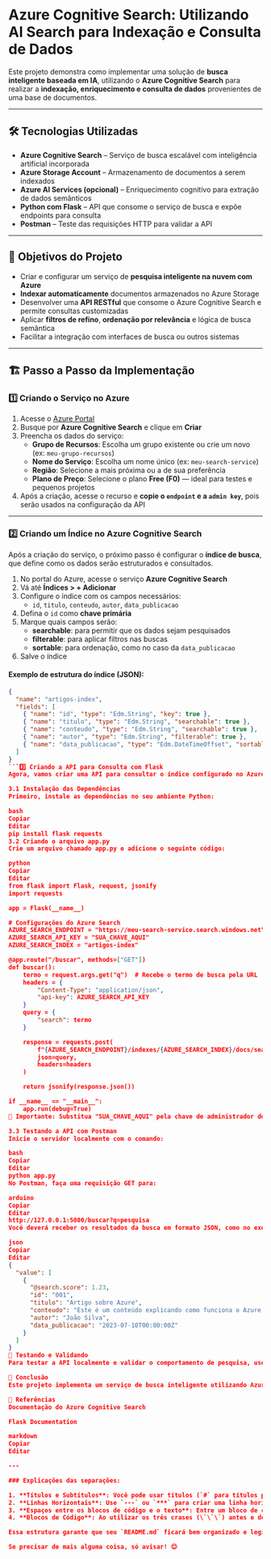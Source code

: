 # Azure Cognitive Search: Utilizando AI Search para Indexação e Consulta de Dados

Este projeto demonstra como implementar uma solução de **busca inteligente baseada em IA**, utilizando o **Azure Cognitive Search** para realizar a **indexação, enriquecimento e consulta de dados** provenientes de uma base de documentos.

---

## 🛠️ Tecnologias Utilizadas

- **Azure Cognitive Search** – Serviço de busca escalável com inteligência artificial incorporada
- **Azure Storage Account** – Armazenamento de documentos a serem indexados
- **Azure AI Services (opcional)** – Enriquecimento cognitivo para extração de dados semânticos
- **Python com Flask** – API que consome o serviço de busca e expõe endpoints para consulta
- **Postman** – Teste das requisições HTTP para validar a API

---

## 🎯 Objetivos do Projeto

- Criar e configurar um serviço de **pesquisa inteligente na nuvem com Azure**
- **Indexar automaticamente** documentos armazenados no Azure Storage
- Desenvolver uma **API RESTful** que consome o Azure Cognitive Search e permite consultas customizadas
- Aplicar **filtros de refino**, **ordenação por relevância** e lógica de busca semântica
- Facilitar a integração com interfaces de busca ou outros sistemas

---

## 🏗️ Passo a Passo da Implementação

### 1️⃣ Criando o Serviço no Azure

1. Acesse o [Azure Portal](https://portal.azure.com/)
2. Busque por **Azure Cognitive Search** e clique em **Criar**
3. Preencha os dados do serviço:
   - **Grupo de Recursos**: Escolha um grupo existente ou crie um novo (ex: `meu-grupo-recursos`)
   - **Nome do Serviço**: Escolha um nome único (ex: `meu-search-service`)
   - **Região**: Selecione a mais próxima ou a de sua preferência
   - **Plano de Preço**: Selecione o plano **Free (F0)** — ideal para testes e pequenos projetos
4. Após a criação, acesse o recurso e **copie o `endpoint` e a `admin key`**, pois serão usados na configuração da API

---

### 2️⃣ Criando um Índice no Azure Cognitive Search

Após a criação do serviço, o próximo passo é configurar o **índice de busca**, que define como os dados serão estruturados e consultados.

1. No portal do Azure, acesse o serviço **Azure Cognitive Search**
2. Vá até **Índices > + Adicionar**
3. Configure o índice com os campos necessários:
   - `id`, `titulo`, `conteudo`, `autor`, `data_publicacao`
4. Defina o `id` como **chave primária**
5. Marque quais campos serão:
   - **searchable**: para permitir que os dados sejam pesquisados
   - **filterable**: para aplicar filtros nas buscas
   - **sortable**: para ordenação, como no caso da `data_publicacao`
6. Salve o índice

#### Exemplo de estrutura do índice (JSON):

```json
{
  "name": "artigos-index",
  "fields": [
    { "name": "id", "type": "Edm.String", "key": true },
    { "name": "titulo", "type": "Edm.String", "searchable": true },
    { "name": "conteudo", "type": "Edm.String", "searchable": true },
    { "name": "autor", "type": "Edm.String", "filterable": true },
    { "name": "data_publicacao", "type": "Edm.DateTimeOffset", "sortable": true }
  ]
}
```3️⃣ Criando a API para Consulta com Flask
Agora, vamos criar uma API para consultar o índice configurado no Azure Cognitive Search.

3.1 Instalação das Dependências
Primeiro, instale as dependências no seu ambiente Python:

bash
Copiar
Editar
pip install flask requests
3.2 Criando o arquivo app.py
Crie um arquivo chamado app.py e adicione o seguinte código:

python
Copiar
Editar
from flask import Flask, request, jsonify
import requests

app = Flask(__name__)

# Configurações do Azure Search
AZURE_SEARCH_ENDPOINT = "https://meu-search-service.search.windows.net"
AZURE_SEARCH_API_KEY = "SUA_CHAVE_AQUI"
AZURE_SEARCH_INDEX = "artigos-index"

@app.route("/buscar", methods=["GET"])
def buscar():
    termo = request.args.get("q")  # Recebe o termo de busca pela URL
    headers = {
        "Content-Type": "application/json",
        "api-key": AZURE_SEARCH_API_KEY
    }
    query = {
        "search": termo
    }

    response = requests.post(
        f"{AZURE_SEARCH_ENDPOINT}/indexes/{AZURE_SEARCH_INDEX}/docs/search?api-version=2021-04-30-Preview",
        json=query,
        headers=headers
    )

    return jsonify(response.json())

if __name__ == "__main__":
    app.run(debug=True)
🔑 Importante: Substitua "SUA_CHAVE_AQUI" pela chave de administrador do seu serviço Azure.

3.3 Testando a API com Postman
Inicie o servidor localmente com o comando:

bash
Copiar
Editar
python app.py
No Postman, faça uma requisição GET para:

arduino
Copiar
Editar
http://127.0.0.1:5000/buscar?q=pesquisa
Você deverá receber os resultados da busca em formato JSON, como no exemplo abaixo:

json
Copiar
Editar
{
  "value": [
    {
      "@search.score": 1.23,
      "id": "001",
      "titulo": "Artigo sobre Azure",
      "conteudo": "Este é um conteúdo explicando como funciona o Azure Cognitive Search.",
      "autor": "João Silva",
      "data_publicacao": "2023-07-10T00:00:00Z"
    }
  ]
}
📅 Testando e Validando
Para testar a API localmente e validar o comportamento de pesquisa, use o Postman ou outra ferramenta de sua escolha para enviar consultas para o endpoint da API.

🌟 Conclusão
Este projeto implementa um serviço de busca inteligente utilizando Azure Cognitive Search com funcionalidades de enriquecimento de dados e análise semântica. A API criada permite consultas personalizadas com filtros e relevância, tornando a experiência de busca mais eficiente e eficaz.

📝 Referências
Documentação do Azure Cognitive Search

Flask Documentation

markdown
Copiar
Editar

---

### Explicações das separações:

1. **Títulos e Subtítulos**: Você pode usar títulos (`#` para títulos principais e `###` para subtítulos) para separar claramente cada seção do projeto.
2. **Linhas Horizontais**: Use `---` ou `***` para criar uma linha horizontal que ajuda a separar visualmente diferentes seções no seu `README.md`.
3. **Espaços entre os blocos de código e o texto**: Entre um bloco de código e o texto, insira uma linha em branco para garantir que o código e o texto fiquem bem separados.
4. **Blocos de Código**: Ao utilizar os três crases (\`\`\`) antes e depois de um código, você cria um bloco de código visualmente separado. Para cada tipo de código, como JSON, Python ou Bash, você deve abrir e fechar com os três crases, cada um com a linguagem adequada, para destacá-lo corretamente.

Essa estrutura garante que seu `README.md` ficará bem organizado e legível no GitHub ou em qualquer outro repositório de código.

Se precisar de mais alguma coisa, só avisar! 😊
